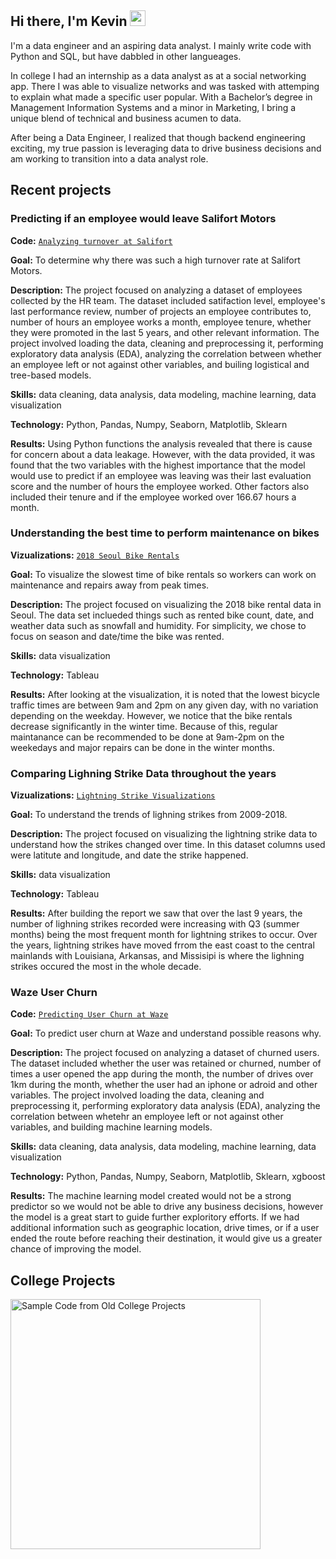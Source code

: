 ## Hi there, I'm Kevin <img src="https://media.giphy.com/media/hvRJCLFzcasrR4ia7z/giphy.gif" width="25">

I'm a data engineer and an aspiring data analyst. I mainly write code with Python and SQL, but have dabbled in other langueages.

In college I had an internship as a data analyst as at a social networking app. There I was able to visualize networks and was tasked with attemping to explain what made a specific user popular. With a Bachelor’s degree in Management Information Systems and a minor in Marketing, I bring a unique blend of technical and business acumen to data. 

After being a Data Engineer, I realized that though backend engineering exciting, my true passion is leveraging data to drive business decisions and am working to transition into a data analyst role.


  
## Recent projects

### Predicting if an employee would leave Salifort Motors
**Code:** [`Analyzing turnover at Salifort`](https://github.com/kevinlam-aus/Portfolio-Projects/blob/main/Salifort%20Motors%20Capstone%20Project.ipynb)

**Goal:** To determine why there was such a high turnover rate at Salifort Motors.

**Description:** The project focused on analyzing a dataset of employees collected by the HR team. The dataset included satifaction level, employee's last performance review, number of projects an employee contributes to, number of hours an employee works a month, employee tenure, whether they were promoted in the last 5 years, and other relevant information. The project involved loading the data, cleaning and preprocessing it, performing exploratory data analysis (EDA), analyzing the correlation between whether an employee left or not against other variables, and builing logistical and tree-based models.

**Skills:** data cleaning, data analysis, data modeling, machine learning, data visualization

**Technology:** Python, Pandas, Numpy, Seaborn, Matplotlib, Sklearn

**Results:** Using Python functions the analysis revealed that there is cause for concern about a data leakage. However, with the data provided, it was found that the two variables with the highest importance that the model would use to predict if an employee was leaving was their last evaluation score and the number of hours the employee worked. Other factors also included their tenure and if the employee worked over 166.67 hours a month.


### Understanding the best time to perform maintenance on bikes
**Vizualizations:** [`2018 Seoul Bike Rentals`](https://public.tableau.com/app/profile/kevin.lam5742/viz/2018SeoulAverageWeekdayBikeRentalsHour/Story1)

**Goal:** To visualize the slowest time of bike rentals so workers can work on maintenance and repairs away from peak times. 

**Description:** The project focused on visualizing the 2018 bike rental data in Seoul. The data set inclueded things such as rented bike count, date, and weather data such as snowfall and humidity. For simplicity, we chose to focus on season and date/time the bike was rented.

**Skills:** data visualization

**Technology:** Tableau

**Results:** After looking at the visualization, it is noted that the lowest bicycle traffic times are between 9am and 2pm on any given day, with no variation depending on the weekday. However, we notice that the bike rentals decrease significantly in the winter time. Because of this, regular maintanance can be recommended to be done at 9am-2pm on the weekedays and major repairs can be done in the winter months.


### Comparing Lighning Strike Data throughout the years
**Vizualizations:** [`Lightning Strike Visualizations`](https://public.tableau.com/app/profile/kevin.lam5742/viz/LightningStrikeData_17164276522070/LightningData)

**Goal:** To understand the trends of lighning strikes from 2009-2018. 

**Description:** The project focused on visualizing the lightning strike data to understand how the strikes changed over time. In this dataset columns used were latitute and longitude, and date the strike happened. 

**Skills:** data visualization

**Technology:** Tableau

**Results:** After building the report we saw that over the last 9 years, the number of lighning strikes recorded were increasing with Q3 (summer months) being the  most frequent month for lightning strikes to occur. Over the years, lightning strikes have moved frrom the east coast to the central mainlands with Louisiana, Arkansas, and Missisipi is where the lighning strikes occured the most in the whole decade.


### Waze User Churn
**Code:** [`Predicting User Churn at Waze`](https://github.com/kevinlam-aus/Waze-Advanced-Data-Analytics-Course)

**Goal:** To predict user churn at Waze and understand possible reasons why.

**Description:** The project focused on analyzing a dataset of churned users. The dataset included whether the user was retained or churned, number of times a user opened the app during the month, the number of drives over 1km during the month, whether the user had an iphone or adroid and other variables. The project involved loading the data, cleaning and preprocessing it, performing exploratory data analysis (EDA), analyzing the correlation between whetehr an employee left or not against other variables, and building machine learning models.

**Skills:** data cleaning, data analysis, data modeling, machine learning, data visualization

**Technology:** Python, Pandas, Numpy, Seaborn, Matplotlib, Sklearn, xgboost

**Results:** The machine learning model created would not be a strong predictor so we would not be able to drive any business decisions, however the model is a great start to guide further exploritory efforts. If we had additional information such as geographic location, drive times, or if a user ended the route before reaching their destination, it would give us a greater chance of improving the model.

## College Projects

<p align="left">
  <a href="https://github.com/kevinlam-aus/College-Projects"><img width="400" src="https://github-readme-stats-git-masterrstaa-rickstaa.vercel.app/api/pin/?username=kevinlam-aus&repo=College-Projects&theme=react&bg_color=1F222E&title_color=F85D7F&icon_color=F8D866&hide_border=true&show_icons=false" alt="Sample Code from Old College Projects"></a>
  </p>



